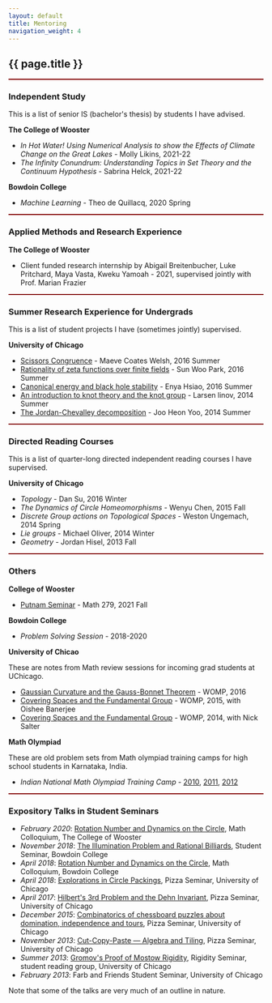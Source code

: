 ```yaml
---
layout: default
title: Mentoring
navigation_weight: 4
---
```


<div style="border-bottom: 2px  solid #800000;">

## {{ page.title }}

</div>


<div style="border-bottom: 2px  solid #800000;">

### Independent Study 

This is a list of senior IS (bachelor's thesis) by students I have advised.

__The College of Wooster__

* *In Hot Water! Using Numerical Analysis to show the Effects of Climate Change on the Great Lakes* - Molly Likins, 2021-22
* *The Infinity Conundrum: Understanding Topics in Set Theory and the Continuum Hypothesis* -  Sabrina Helck, 2021-22

__Bowdoin College__

* *Machine Learning* - Theo de Quillacq, 2020 Spring

</div>


<div style="border-bottom: 2px  solid #800000;">

### Applied Methods and Research Experience

__The College of Wooster__

*  Client funded research internship by Abigail Breitenbucher, Luke Pritchard, Maya Vasta, Kweku Yamoah - 2021, supervised jointly with Prof. Marian Frazier

</div>  


<div style="border-bottom: 2px  solid #800000;">

### Summer Research Experience for Undergrads

This is a list of student projects I have (sometimes jointly) supervised.

__University of Chicago__

* [Scissors Congruence](http://math.uchicago.edu/~may/REU2016/REUPapers/Welsh.pdf) - Maeve Coates Welsh, 2016 Summer
* [Rationality of zeta functions over finite fields](http://math.uchicago.edu/~may/REU2016/REUPapers/Park.pdf) - Sun Woo Park, 2016 Summer
* [Canonical energy and black hole stability](http://math.uchicago.edu/~may/REU2016/REUPapers/Hsiao.pdf) - Enya Hsiao, 2016 Summer
* [An introduction to knot theory and the knot group](http://math.uchicago.edu/~may/REU2014/REUPapers/Linov.pdf) - Larsen linov, 2014 Summer
* [The Jordan-Chevalley decomposition](http://math.uchicago.edu/~may/REU2014/REUPapers/Yoo.pdf) - Joo Heon Yoo, 2014 Summer

</div>


<div style="border-bottom: 2px  solid #800000;">

### Directed Reading Courses

This is a list of quarter-long directed independent reading courses I have supervised.


__University of Chicago__

* *Topology* - Dan Su, 2016 Winter
* *The Dynamics of Circle Homeomorphisms* - Wenyu Chen, 2015 Fall
* *Discrete Group actions on Topological Spaces* - 	Weston Ungemach, 2014 Spring
* *Lie groups* - Michael Oliver, 2014 Winter
* *Geometry* - Jordan Hisel, 2013 Fall

</div>

<div style="border-bottom: 2px  solid #800000;">

### Others


__College of Wooster__

* [Putnam Seminar](/teaching/courses/Fall2021_279/) - Math 279, 2021 Fall 

__Bowdoin College__

* *Problem Solving Session* - 2018-2020 

__University of Chicao__

These are notes from Math review sessions for incoming grad students at UChicago.

* [Gaussian Curvature and the Gauss-Bonnet Theorem](/assets/problemsets/2016WOMP.pdf) - WOMP, 2016 
* [Covering Spaces and the Fundamental Group](/assets/problemsets/2015WOMP.pdf) - WOMP, 2015, with Oishee Banerjee
* [Covering Spaces and the Fundamental Group](/assets/problemsets/2014WOMP.pdf) - WOMP, 2014, with Nick Salter 


__Math Olympiad__

These are old problem sets from Math olympiad training camps for high school students in Karnataka, India.

* *Indian National Math Olympiad Training Camp* - [2010](/assets/problemsets/2010kinmotc.pdf), [2011](/assets/problemsets/2011kinmotc.pdf), [2012](/assets/problemsets/2012kinmotc.pdf)

</div>


### Expository Talks in Student Seminars

- *February 2020*: [Rotation Number and Dynamics on the Circle](), Math Colloquium, The College of Wooster
- *November 2018*: [The Illumination Problem and Rational Billiards](/assets/talks/illu_prob_rat_bil.pptx), Student Seminar, Bowdoin College
- *April 2018*: [Rotation Number and Dynamics on the Circle](), Math Colloquium, Bowdoin College
- *April 2018*: [Explorations in Circle Packings](/assets/talks/circle_packings.pptx), Pizza Seminar, University of Chicago
- *April 2017*: [Hilbert's 3rd Problem and the Dehn Invariant](/assets/talks/hilbert3rd.pdf), Pizza Seminar, University of Chicago 
- *December 2015*: [Combinatorics of chessboard puzzles about domination, independence and tours](), Pizza Seminar, University of Chicago
- *November 2013*: [Cut-Copy-Paste — Algebra and Tiling](), Pizza Seminar, University of Chicago
- *Summer 2013*: [Gromov's Proof of Mostow Rigidity](/assets/talks/rig_sem_notes.pdf), Rigidity Seminar, student reading group, University of Chicago
- *February 2013*: Farb and Friends Student Seminar, University of Chicago

Note that some of the talks are very much of an outline in nature.

